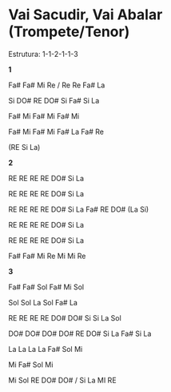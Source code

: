 # **Vai Sacudir, Vai Abalar (Trompete/Tenor)**

Estrutura: 1-1-2-1-1-3

**1**

Fa# Fa# Mi Re / Re Re Fa# La

Si DO# RE DO# Si Fa# Si La

Fa# Mi Fa# Mi Fa# Mi

Fa# Mi Fa# Mi Fa# La Fa# Re

(RE Si La)

**2**

RE RE RE RE DO# Si La

RE RE RE RE DO# Si La

RE RE RE RE DO# Si La Fa# RE DO# (La Si)

RE RE RE RE DO# Si La

RE RE RE RE DO# Si La

Fa# Fa# Mi Re Mi Mi Re

**3**

Fa# Fa# Sol Fa# Mi Sol

Sol Sol La Sol Fa# La

RE RE RE RE DO# DO# Si Si La Sol

DO# DO# DO# DO# RE DO# Si La Fa# Si La

La La La La Fa# Sol Mi

Mi Fa# Sol Mi

Mi Sol RE DO# DO# / Si La MI RE